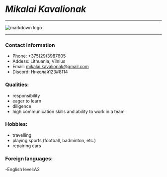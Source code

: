 # *Mikalai Kavalionak*

-----

![markdown logo](https://github.com/account)

*********

### Contact information
- Phone: +375(29)3987605
- Addess:	Lithuania, Vilnius
- Email: mikalai.kavalionak@gmail.com
- Discord: Николай123#8114

### Qualities:

- responsibility
- eager to learn
- diligence
- high communication skills and ability to work in a team

### Hobbies:

- travelling
- playing sports (football, badminton, etc.)
- repairing cars

### Foreign languages:

-English level:A2